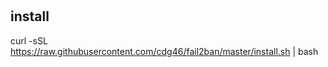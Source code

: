 #

## install
  curl -sSL https://raw.githubusercontent.com/cdg46/fail2ban/master/install.sh | bash
